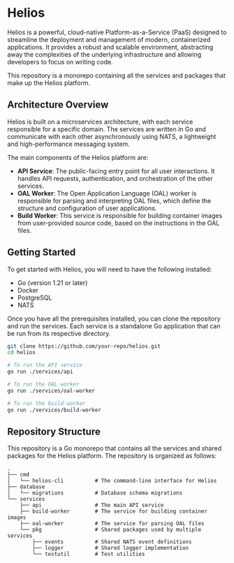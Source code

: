 # Helios

Helios is a powerful, cloud-native Platform-as-a-Service (PaaS) designed to streamline the deployment and management of modern, containerized applications. It provides a robust and scalable environment, abstracting away the complexities of the underlying infrastructure and allowing developers to focus on writing code.

This repository is a monorepo containing all the services and packages that make up the Helios platform.

## Architecture Overview

Helios is built on a microservices architecture, with each service responsible for a specific domain. The services are written in Go and communicate with each other asynchronously using NATS, a lightweight and high-performance messaging system.

The main components of the Helios platform are:

-   **API Service**: The public-facing entry point for all user interactions. It handles API requests, authentication, and orchestration of the other services.
-   **OAL Worker**: The Open Application Language (OAL) worker is responsible for parsing and interpreting OAL files, which define the structure and configuration of user applications.
-   **Build Worker**: This service is responsible for building container images from user-provided source code, based on the instructions in the OAL files.

## Getting Started

To get started with Helios, you will need to have the following installed:

-   Go (version 1.21 or later)
-   Docker
-   PostgreSQL
-   NATS

Once you have all the prerequisites installed, you can clone the repository and run the services. Each service is a standalone Go application that can be run from its respective directory.

```bash
git clone https://github.com/your-repo/helios.git
cd helios

# To run the API service
go run ./services/api

# To run the OAL worker
go run ./services/oal-worker

# To run the build worker
go run ./services/build-worker
```

## Repository Structure

This repository is a Go monorepo that contains all the services and shared packages for the Helios platform. The repository is organized as follows:

```
.
├── cmd
│   └── helios-cli          # The command-line interface for Helios
├── database
│   └── migrations          # Database schema migrations
└── services
    ├── api                 # The main API service
    ├── build-worker        # The service for building container images
    ├── oal-worker          # The service for parsing OAL files
    └── pkg                 # Shared packages used by multiple services
        ├── events          # Shared NATS event definitions
        ├── logger          # Shared logger implementation
        └── testutil        # Test utilities
```